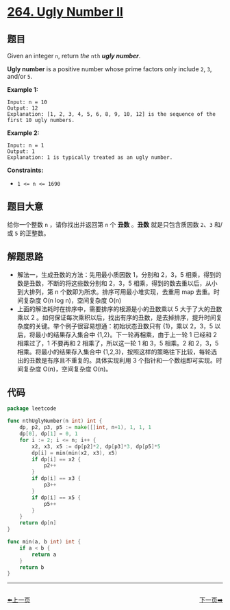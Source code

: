 # [264. Ugly Number II](https://leetcode.com/problems/ugly-number-ii/)


## 题目

Given an integer `n`, return *the* `nth` ***ugly number***.

**Ugly number** is a positive number whose prime factors only include `2`, `3`, and/or `5`.

**Example 1:**

```
Input: n = 10
Output: 12
Explanation: [1, 2, 3, 4, 5, 6, 8, 9, 10, 12] is the sequence of the first 10 ugly numbers.
```

**Example 2:**

```
Input: n = 1
Output: 1
Explanation: 1 is typically treated as an ugly number.
```

**Constraints:**

- `1 <= n <= 1690`

## 题目大意

给你一个整数 `n` ，请你找出并返回第 `n` 个 **丑数** 。**丑数** 就是只包含质因数 `2`、`3` 和/或 `5` 的正整数。

## 解题思路

- 解法一，生成丑数的方法：先用最小质因数 1，分别和 2，3，5 相乘，得到的数是丑数，不断的将这些数分别和 2，3，5 相乘，得到的数去重以后，从小到大排列，第 n 个数即为所求。排序可用最小堆实现，去重用 map 去重。时间复杂度 O(n log n)，空间复杂度 O(n)
- 上面的解法耗时在排序中，需要排序的根源是小的丑数乘以 5 大于了大的丑数乘以 2 。如何保证每次乘积以后，找出有序的丑数，是去掉排序，提升时间复杂度的关键。举个例子很容易想通：初始状态丑数只有 {1}，乘以 2，3，5 以后，将最小的结果存入集合中 {1,2}。下一轮再相乘，由于上一轮 1 已经和 2 相乘过了，1 不要再和 2 相乘了，所以这一轮 1 和 3，5 相乘。2 和 2，3，5 相乘。将最小的结果存入集合中 {1,2,3}，按照这样的策略往下比较，每轮选出的丑数是有序且不重复的。具体实现利用 3 个指针和一个数组即可实现。时间复杂度 O(n)，空间复杂度 O(n)。

## 代码

```go
package leetcode

func nthUglyNumber(n int) int {
    dp, p2, p3, p5 := make([]int, n+1), 1, 1, 1
    dp[0], dp[1] = 0, 1
    for i := 2; i <= n; i++ {
        x2, x3, x5 := dp[p2]*2, dp[p3]*3, dp[p5]*5
        dp[i] = min(min(x2, x3), x5)
        if dp[i] == x2 {
            p2++
        }
        if dp[i] == x3 {
            p3++
        }
        if dp[i] == x5 {
            p5++
        }
    }
    return dp[n]
}

func min(a, b int) int {
    if a < b {
        return a
    }
    return b
}
```


----------------------------------------------
<div style="display: flex;justify-content: space-between;align-items: center;">
<p><a href="https://books.halfrost.com/leetcode/ChapterFour/0200~0299/0263.Ugly-Number/">⬅️上一页</a></p>
<p><a href="https://books.halfrost.com/leetcode/ChapterFour/0200~0299/0268.Missing-Number/">下一页➡️</a></p>
</div>
